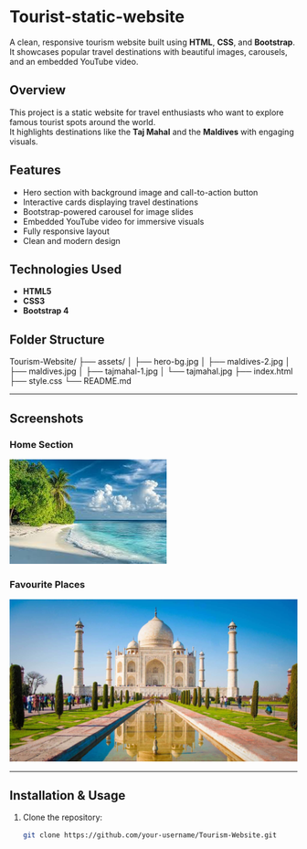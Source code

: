 # Tourist-static-website
A clean, responsive tourism website built using **HTML**, **CSS**, and **Bootstrap**.  
It showcases popular travel destinations with beautiful images, carousels, and an embedded YouTube video.

## Overview

This project is a static website for travel enthusiasts who want to explore famous tourist spots around the world.  
It highlights destinations like the **Taj Mahal** and the **Maldives** with engaging visuals.

## Features

- Hero section with background image and call-to-action button  
- Interactive cards displaying travel destinations  
- Bootstrap-powered carousel for image slides  
- Embedded YouTube video for immersive visuals  
- Fully responsive layout  
- Clean and modern design 

##  Technologies Used

- **HTML5**  
- **CSS3**  
- **Bootstrap 4**  

##  Folder Structure

Tourism-Website/
├── assets/
│ ├── hero-bg.jpg
│ ├── maldives-2.jpg
│ ├── maldives.jpg
│ ├── tajmahal-1.jpg
│ └── tajmahal.jpg
├── index.html
├── style.css
└── README.md



---

##  Screenshots

### Home Section
![Home Section](assets/hero-bg.jpg)

###  Favourite Places
![Taj Mahal](assets/tajmahal.jpg)

---

## Installation & Usage

1. Clone the repository:
   ```bash
   git clone https://github.com/your-username/Tourism-Website.git

